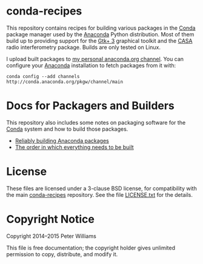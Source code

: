 conda-recipes
=============

This repository contains recipes for building various packages in the [Conda]
package manager used by the [Anaconda] Python distribution. Most of them build
up to providing support for the [Gtk+ 3] graphical toolkit and the [CASA]
radio interferometry package. Builds are only tested on Linux.

[Conda]: http://conda.pydata.org/
[Anaconda]: http://docs.continuum.io/anaconda/index
[Gtk+ 3]: http://www.gtk.org/
[CASA]: http://casa.nrao.edu/

I upload built packages to [my personal anaconda.org channel]. You can
configure your [Anaconda] installation to fetch packages from it with:

```
conda config --add channels http://conda.anaconda.org/pkgw/channel/main
```

[my personal anaconda.org channel]: https://anaconda.org/pkgw/


Docs for Packagers and Builders
===============================

This repository also includes some notes on packaging software for the [Conda]
system and how to build those packages.

* [Reliably building Anaconda packages](how-it-all-works.md)
* [The order in which everything needs to be built](ordered.txt)


License
=======

These files are licensed under a 3-clause BSD license, for compatibility with
the main [conda-recipes] repository. See the file [LICENSE.txt](LICENSE.txt)
for the details.

[conda-recipes]: https://github.com/conda/conda-recipes


Copyright Notice
================

Copyright 2014–2015 Peter Williams

This file is free documentation; the copyright holder gives unlimited
permission to copy, distribute, and modify it.
